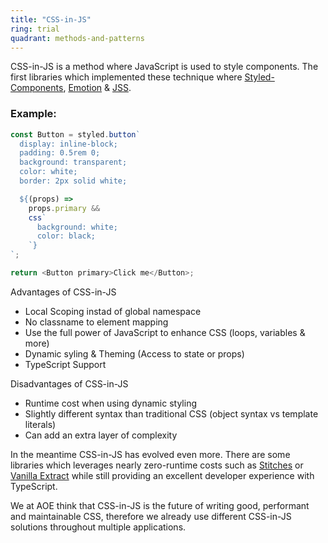 ```yaml
---
title: "CSS-in-JS"
ring: trial
quadrant: methods-and-patterns
---
```


CSS-in-JS is a method where JavaScript is used to style components. The first libraries which implemented these technique where [Styled-Components](https://styled-components.com/), [Emotion](https://emotion.sh/) & [JSS](https://cssinjs.org/).

### Example:

```js
const Button = styled.button`
  display: inline-block;
  padding: 0.5rem 0;
  background: transparent;
  color: white;
  border: 2px solid white;

  ${(props) =>
    props.primary &&
    css`
      background: white;
      color: black;
    `}
`;

return <Button primary>Click me</Button>;
```

Advantages of CSS-in-JS

- Local Scoping instad of global namespace
- No classname to element mapping
- Use the full power of JavaScript to enhance CSS (loops, variables & more)
- Dynamic syling & Theming (Access to state or props)
- TypeScript Support

Disadvantages of CSS-in-JS

- Runtime cost when using dynamic styling
- Slightly different syntax than traditional CSS (object syntax vs template literals)
- Can add an extra layer of complexity

In the meantime CSS-in-JS has evolved even more. There are some libraries which leverages nearly zero-runtime costs such as [Stitches](https://stitches.dev/) or [Vanilla Extract](https://vanilla-extract.style/) while still providing an excellent developer experience with TypeScript.

We at AOE think that CSS-in-JS is the future of writing good, performant and maintainable CSS, therefore we already use different CSS-in-JS solutions throughout multiple applications.

